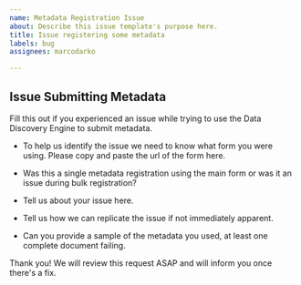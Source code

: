 ```yaml
---
name: Metadata Registration Issue
about: Describe this issue template's purpose here.
title: Issue registering some metadata
labels: bug
assignees: marcodarko

---
```


## Issue Submitting Metadata

Fill this out if you experienced an issue while trying to use the Data Discovery Engine to submit metadata.
  

* To help us identify the issue we need to know what form you were using.  Please copy and paste the url of the form here.

  
* Was this a single metadata registration using the main form or was it an issue during bulk registration?


* Tell us about your issue here.



* Tell us how we can replicate the issue if not immediately apparent.


  

* Can you provide a sample of the metadata you used, at least one complete document failing. 

  
  

Thank you! We will review this request ASAP and will inform you once there's a fix.
